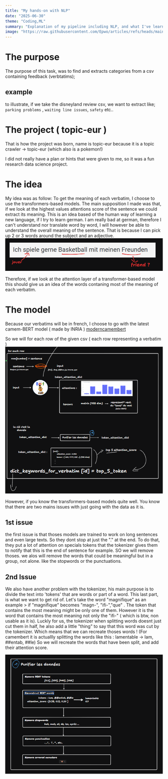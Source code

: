 ```yaml
---
title: "My hands-on with NLP"
date: "2025-06-30"
theme: "Coding,ML"
summary: "Explanation of my pipeline including NLP, and what I've learned"
image: "https://raw.githubusercontent.com/Epwo/articles/refs/heads/main/images/nlp_exp/nlp_exp_header.jpg"
---
```


# The purpose
The purpose of this task, was to find and extracts categories from a csv containing feedback (verbtatims);
## example
to illustrate, if we take the disneyland review csv, we want to extract like; `parking problems` , `waiting line issues`, `safety` etc..


# The project ( topic-eur )
That is how the project was born, name is topic-eur because it is a topic crawler -> topic-eur (which also is a pokemon!)

I did not really have a plan or hints that were given to me, so it was a fun research data science project.

# The idea
My idea was as follow:
To get the meaning of each verbatim, I choose to use the transformers-based models.
The main supposition I made was that, if we look at the highest values attentions score of the sentence we could extract its meaning.
This is an idea based of the human way of learning a new language, if I try to learn german. I am really bad at german, therefore I can't understand nor translate word by word, I will however be able to understand the overall meaning of the sentence. That is because I can pick up 2 or 3 words around the subject and an adjective.
![alt text](https://raw.githubusercontent.com/Epwo/articles/refs/heads/main/images/nlp_exp/image.png)

Therefore, if we look at the attention layer of a transformer-based model this should give us an idea of the words contaning most of the meaning of each verbatim.
# The model 
Because our verbatims will be in french, I choose to go with the latest camem-BERT model ( made by INRIA )
[moderncamembert](https://huggingface.co/almanach/moderncamembert-base)

So we will for each row of the given csv ( each row representing a verbatim )
![step one of the process](https://raw.githubusercontent.com/Epwo/articles/refs/heads/main/images/nlp_exp/step1.png)

However, if you know the transformers-based models quite well. You know that there are two mains issues with just going with the data as it is.
## 1st issue
 the first issue is that thoses models are trained to work on long sentences and even large texts. So they dont stop at just the "." at the end.
 To do that, they put a lot of attention on specials tokens that the tokenizer gives them to notify that this is the end of sentence for example.
 SO we will remove thoses. we alos will remove the words that could be meaningful but in a group, not alone. like the stopwords or the punctuations.
## 2nd Issue
We also have another problem with the tokenizer, his main purpose is to divide the text into 'tokens' that are words or part of a word. This last part, is what we want to get rid of. Let's take the word "magnifique" as an example > if "magnifique" becomes "magn-", "ifi-","que" . The token that contains the most meaning might be only one of them. However it is the word that contains the most meaning not only the "ifi-" ( which is btw, non usable as it is).
Luckly for us, the tokenizer when splitting words doesnt just cut them in half, he also add a little "thing" to say that this word was cut by the tokenizer.
Which means that we can recreate thoses words !
(For camembert it is actuallly splitting the words like this : lamentable ->  lam, ##entab, ##le)
So we will recreate the words that have been split, and add their attention score.

![the steps to "purify" the data](https://github.com/Epwo/articles/blob/main/images/nlp_exp/purify_data.png?raw=true)
